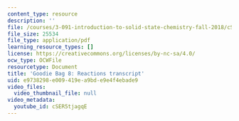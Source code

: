 ```yaml
---
content_type: resource
description: ''
file: /courses/3-091-introduction-to-solid-state-chemistry-fall-2018/cSER5tjagqE_transcript.pdf
file_size: 25534
file_type: application/pdf
learning_resource_types: []
license: https://creativecommons.org/licenses/by-nc-sa/4.0/
ocw_type: OCWFile
resourcetype: Document
title: 'Goodie Bag 8: Reactions transcript'
uid: e9738298-e009-419e-a9bd-e9e4f4ebade9
video_files:
  video_thumbnail_file: null
video_metadata:
  youtube_id: cSER5tjagqE
---
```

